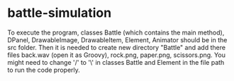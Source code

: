 # battle-simulation
To execute the program, classes Battle (which contains the main method), DPanel, DrawableImage, DrawableItem, Element, Animator should be in the src folder. Then it is needed to create new directory "Battle" and add there files back.wav (open it as Groovy), rock.png, paper.png, scissors.png. You might need to change '/' to '\\' in classes Battle and Element in the file path to run the code properly.
